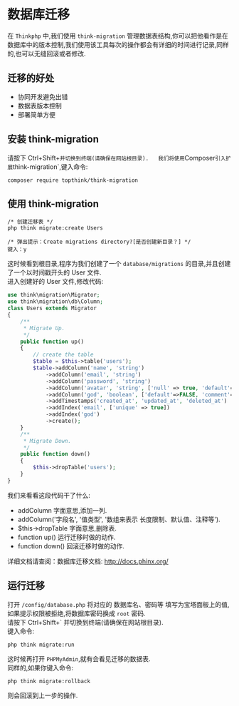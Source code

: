 # 数据库迁移

在 `Thinkphp` 中,我们使用 `think-migration` 管理数据表结构,你可以把他看作是在数据库中的版本控制,我们使用该工具每次的操作都会有详细的时间进行记录,同样的,也可以无缝回滚或者修改.

## 迁移的好处

* 协同开发避免出错
* 数据表版本控制
* 部署简单方便

## 安装 think-migration

请按下 Ctrl+Shift+` 并切换到终端(请确保在网站根目录).  
我们将使用 `Composer` 引入扩展 `think-migration`,键入命令:

~~~~ shell
composer require topthink/think-migration
~~~~

## 使用 think-migration

~~~~ shell
/* 创建迁移表 */
php think migrate:create Users

/* 弹出提示：Create migrations directory?[是否创建新目录？] */
键入：y
~~~~

这时候看到根目录,程序为我们创建了一个 `database/migrations` 的目录,并且创建了一个以时间戳开头的 User 文件.  
进入创建好的 User 文件,修改代码:

~~~~ php
use think\migration\Migrator;
use think\migration\db\Column;
class Users extends Migrator
{
    /**
     * Migrate Up.
     */
    public function up()
    {
        // create the table
        $table = $this->table('users');
        $table->addColumn('name', 'string')
            ->addColumn('email', 'string')
            ->addColumn('password', 'string')
            ->addColumn('avatar', 'string', ['null' => true, 'default'=>NULL, 'comment'=>'用户头像'])
            ->addColumn('god', 'boolean', ['default'=>FALSE, 'comment'=>'管理员'])
            ->addTimestamps('created_at', 'updated_at', 'deleted_at')
            ->addIndex('email', ['unique' => true])
            ->addIndex('god')
            ->create();
    }
    /**
     * Migrate Down.
     */
    public function down()
    {
        $this->dropTable('users');
    }
}
~~~~

我们来看看这段代码干了什么:

* addColumn 字面意思,添加一列.
* addColumn('字段名', '值类型', '数组来表示 长度限制、默认值、注释等').
* $this->dropTable 字面意思,删除表.
* function up() 运行迁移时做的动作.
* function down() 回滚迁移时做的动作.

详细文档请查阅：数据库迁移文档: http://docs.phinx.org/

## 运行迁移

打开 `/config/database.php` 将对应的 数据库名、密码等 填写为宝塔面板上的值,如果提示权限被拒绝,将数据库密码换成 `root` 密码.  
请按下 Ctrl+Shift+` 并切换到终端(请确保在网站根目录).  
键入命令:

~~~~ shell
php think migrate:run
~~~~

这时候再打开 `PHPMyAdmin`,就有会看见迁移的数据表.  
同样的,如果你键入命令:

~~~~ shell
php think migrate:rollback
~~~~

则会回滚到上一步的操作.